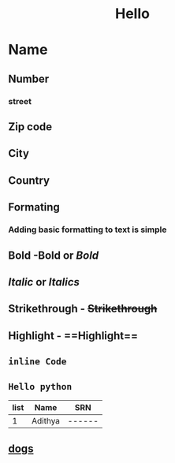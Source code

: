 
<h1 align ="center" >Hello<h1>
  
# Name 
## Number
### street
## Zip code 
## City
## Country

## Formating 
### Adding basic formatting to text is simple

## Bold -**Bold** or _Bold_

## *Italic* or _Italics_

## Strikethrough - ~~Strikethrough~~

## Highlight - ==Highlight==

## `inline Code `

## ```Hello python```

list | Name    | SRN
-----|---------|------
1    |Adithya  |------

## [dogs](http://labrador.com)


